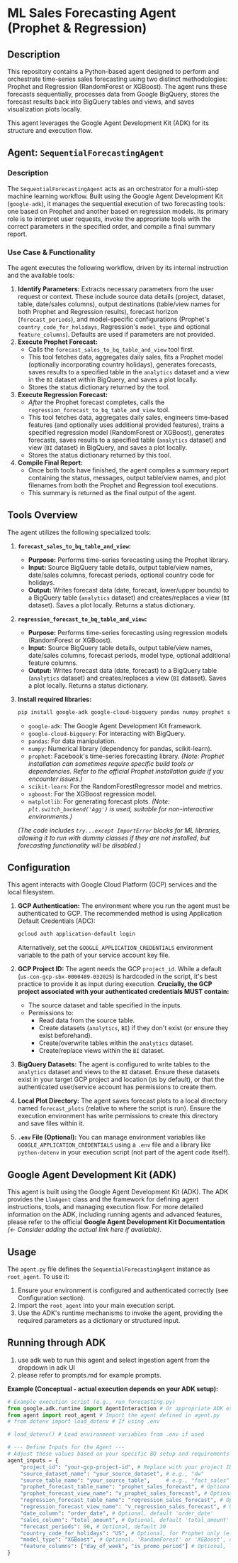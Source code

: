 # ML Sales Forecasting Agent (Prophet & Regression)

## Description

This repository contains a Python-based agent designed to perform and orchestrate time-series sales forecasting using two distinct methodologies:  Prophet and Regression (RandomForest or XGBoost). The agent runs these forecasts sequentially, processes data from Google BigQuery, stores the forecast results back into BigQuery tables and views, and saves visualization plots locally.

This agent leverages the Google Agent Development Kit (ADK) for its structure and execution flow.

## Agent: `SequentialForecastingAgent`

### Description

The `SequentialForecastingAgent` acts as an orchestrator for a multi-step machine learning workflow. Built using the Google Agent Development Kit (`google-adk`), it manages the sequential execution of two forecasting tools: one based on Prophet and another based on regression models. Its primary role is to interpret user requests, invoke the appropriate tools with the correct parameters in the specified order, and compile a final summary report.

### Use Case & Functionality

The agent executes the following workflow, driven by its internal instruction and the available tools:

1.  **Identify Parameters:** Extracts necessary parameters from the user request or context. These include source data details (project, dataset, table, date/sales columns), output destinations (table/view names for both Prophet and Regression results), forecast horizon (`forecast_periods`), and model-specific configurations (Prophet's `country_code_for_holidays`, Regression's `model_type` and optional `feature_columns`). Defaults are used if parameters are not provided.
2.  **Execute Prophet Forecast:**
    *   Calls the `forecast_sales_to_bq_table_and_view` tool first.
    *   This tool fetches data, aggregates daily sales, fits a Prophet model (optionally incorporating country holidays), generates forecasts, saves results to a specified table in the `analytics` dataset and a view in the `BI` dataset within BigQuery, and saves a plot locally.
    *   Stores the status dictionary returned by the tool.
3.  **Execute Regression Forecast:**
    *   *After* the Prophet forecast completes, calls the `regression_forecast_to_bq_table_and_view` tool.
    *   This tool fetches data, aggregates daily sales, engineers time-based features (and optionally uses additional provided features), trains a specified regression model (RandomForest or XGBoost), generates forecasts, saves results to a specified table (`analytics` dataset) and view (`BI` dataset) in BigQuery, and saves a plot locally.
    *   Stores the status dictionary returned by this tool.
4.  **Compile Final Report:**
    *   Once both tools have finished, the agent compiles a summary report containing the status, messages, output table/view names, and plot filenames from both the Prophet and Regression tool executions.
    *   This summary is returned as the final output of the agent.

## Tools Overview

The agent utilizes the following specialized tools:

1.  **`forecast_sales_to_bq_table_and_view`:**
    *   **Purpose:** Performs time-series forecasting using the Prophet library.
    *   **Input:** Source BigQuery table details, output table/view names, date/sales columns, forecast periods, optional country code for holidays.
    *   **Output:** Writes forecast data (date, forecast, lower/upper bounds) to a BigQuery table (`analytics` dataset) and creates/replaces a view (`BI` dataset). Saves a plot locally. Returns a status dictionary.

2.  **`regression_forecast_to_bq_table_and_view`:**
    *   **Purpose:** Performs time-series forecasting using regression models (RandomForest or XGBoost).
    *   **Input:** Source BigQuery table details, output table/view names, date/sales columns, forecast periods, model type, optional additional feature columns.
    *   **Output:** Writes forecast data (date, forecast) to a BigQuery table (`analytics` dataset) and creates/replaces a view (`BI` dataset). Saves a plot locally. Returns a status dictionary.


1.  **Install required libraries:**
    ```bash
    pip install google-adk google-cloud-bigquery pandas numpy prophet scikit-learn xgboost matplotlib
    ```
    *   `google-adk`: The Google Agent Development Kit framework.
    *   `google-cloud-bigquery`: For interacting with BigQuery.
    *   `pandas`: For data manipulation.
    *   `numpy`: Numerical library (dependency for pandas, scikit-learn).
    *   `prophet`: Facebook's time-series forecasting library. *(Note: Prophet installation can sometimes require specific build tools or dependencies. Refer to the official Prophet installation guide if you encounter issues.)*
    *   `scikit-learn`: For the RandomForestRegressor model and metrics.
    *   `xgboost`: For the XGBoost regression model.
    *   `matplotlib`: For generating forecast plots. *(Note: `plt.switch_backend('Agg')` is used, suitable for non-interactive environments.)*

    *(The code includes `try...except ImportError` blocks for ML libraries, allowing it to run with dummy classes if they are not installed, but forecasting functionality will be disabled.)*

## Configuration

This agent interacts with Google Cloud Platform (GCP) services and the local filesystem.

1.  **GCP Authentication:** The environment where you run the agent must be authenticated to GCP. The recommended method is using Application Default Credentials (ADC):
    ```bash
    gcloud auth application-default login
    ```
    Alternatively, set the `GOOGLE_APPLICATION_CREDENTIALS` environment variable to the path of your service account key file.

2.  **GCP Project ID:** The agent needs the GCP `project_id`. While a default (`us-con-gcp-sbx-0000489-032025`) is hardcoded in the script, it's best practice to provide it as input during execution. **Crucially, the GCP project associated with your authenticated credentials MUST contain:**
    *   The source dataset and table specified in the inputs.
    *   Permissions to:
        *   Read data from the source table.
        *   Create datasets (`analytics`, `BI`) if they don't exist (or ensure they exist beforehand).
        *   Create/overwrite tables within the `analytics` dataset.
        *   Create/replace views within the `BI` dataset.

3.  **BigQuery Datasets:** The agent is configured to write tables to the `analytics` dataset and views to the `BI` dataset. Ensure these datasets exist in your target GCP project and location (`US` by default), or that the authenticated user/service account has permissions to create them.

4.  **Local Plot Directory:** The agent saves forecast plots to a local directory named `forecast_plots` (relative to where the script is run). Ensure the execution environment has write permissions to create this directory and save files within it.

5.  **`.env` File (Optional):** You can manage environment variables like `GOOGLE_APPLICATION_CREDENTIALS` using a `.env` file and a library like `python-dotenv` in your execution script (not part of the agent code itself).

## Google Agent Development Kit (ADK)

This agent is built using the Google Agent Development Kit (ADK). The ADK provides the `LlmAgent` class and the framework for defining agent instructions, tools, and managing execution flow. For more detailed information on the ADK, including running agents and advanced features, please refer to the official **Google Agent Development Kit Documentation** *(<- Consider adding the actual link here if available)*.

## Usage

The `agent.py` file defines the `SequentialForecastingAgent` instance as `root_agent`. To use it:

1.  Ensure your environment is configured and authenticated correctly (see Configuration section).
2.  Import the `root_agent` into your main execution script.
3.  Use the ADK's runtime mechanisms to invoke the agent, providing the required parameters as a dictionary or structured input.


## Running through ADK
1. use adk web to run this agent and select ingestion agent from the dropdown in adk UI
2. please refer to prompts.md for example prompts.

**Example (Conceptual - actual execution depends on your ADK setup):**

```python
# Example execution script (e.g., run_forecasting.py)
from google.adk.runtime import AgentInteraction # Or appropriate ADK execution method
from agent import root_agent # Import the agent defined in agent.py
# from dotenv import load_dotenv # If using .env

# load_dotenv() # Load environment variables from .env if used

# --- Define Inputs for the Agent ---
# Adjust these values based on your specific BQ setup and requirements
agent_inputs = {
    "project_id": "your-gcp-project-id", # Replace with your project ID
    "source_dataset_name": "your_source_dataset", # e.g., "dw"
    "source_table_name": "your_source_table",     # e.g., "fact_sales"
    "prophet_forecast_table_name": "prophet_sales_forecast", # Optional, defaults provided
    "prophet_forecast_view_name": "v_prophet_sales_forecast", # Optional, defaults provided
    "regression_forecast_table_name": "regression_sales_forecast", # Optional, defaults provided
    "regression_forecast_view_name": "v_regression_sales_forecast", # Optional, defaults provided
    "date_column": "order_date", # Optional, default 'order_date'
    "sales_column": "total_amount", # Optional, default 'total_amount'
    "forecast_periods": 90, # Optional, default 30
    "country_code_for_holidays": "US", # Optional, for Prophet only (e.g., 'US', 'GB', 'DE')
    "model_type": "XGBoost", # Optional, 'RandomForest' or 'XGBoost', default 'RandomForest'
    "feature_columns": ["day_of_week", "is_promo_period"] # Optional, list of extra features for Regression
}



